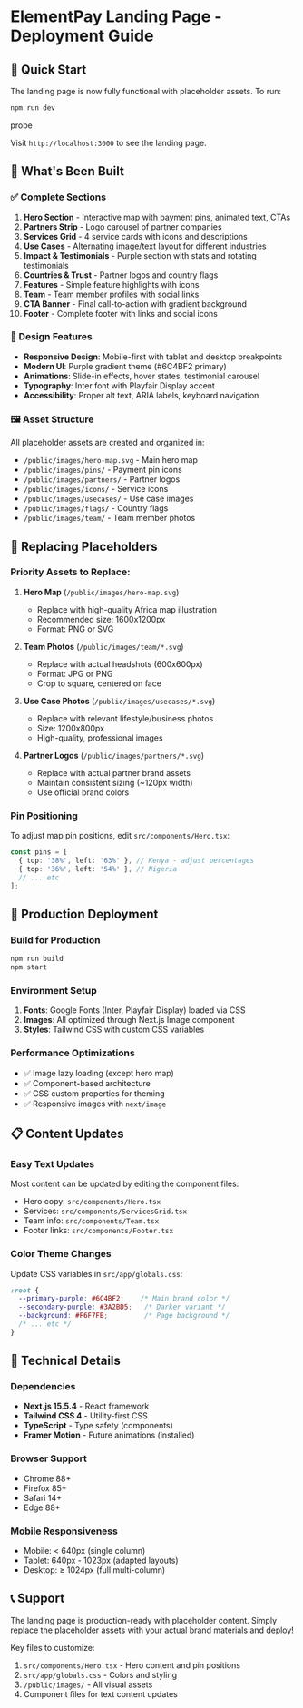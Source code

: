 # ElementPay Landing Page - Deployment Guide

## 🚀 Quick Start

The landing page is now fully functional with placeholder assets. To run:

```bash
npm run dev
```

probe

Visit `http://localhost:3000` to see the landing page.

## 📱 What's Been Built

### ✅ Complete Sections
1. **Hero Section** - Interactive map with payment pins, animated text, CTAs
2. **Partners Strip** - Logo carousel of partner companies
3. **Services Grid** - 4 service cards with icons and descriptions
4. **Use Cases** - Alternating image/text layout for different industries
5. **Impact & Testimonials** - Purple section with stats and rotating testimonials
6. **Countries & Trust** - Partner logos and country flags
7. **Features** - Simple feature highlights with icons
8. **Team** - Team member profiles with social links
9. **CTA Banner** - Final call-to-action with gradient background
10. **Footer** - Complete footer with links and social icons

### 🎨 Design Features
- **Responsive Design**: Mobile-first with tablet and desktop breakpoints
- **Modern UI**: Purple gradient theme (#6C4BF2 primary)
- **Animations**: Slide-in effects, hover states, testimonial carousel
- **Typography**: Inter font with Playfair Display accent
- **Accessibility**: Proper alt text, ARIA labels, keyboard navigation

### 🖼️ Asset Structure
All placeholder assets are created and organized in:
- `/public/images/hero-map.svg` - Main hero map
- `/public/images/pins/` - Payment pin icons
- `/public/images/partners/` - Partner logos
- `/public/images/icons/` - Service icons
- `/public/images/usecases/` - Use case images
- `/public/images/flags/` - Country flags
- `/public/images/team/` - Team member photos

## 🔄 Replacing Placeholders

### Priority Assets to Replace:
1. **Hero Map** (`/public/images/hero-map.svg`)
   - Replace with high-quality Africa map illustration
   - Recommended size: 1600x1200px
   - Format: PNG or SVG

2. **Team Photos** (`/public/images/team/*.svg`)
   - Replace with actual headshots (600x600px)
   - Format: JPG or PNG
   - Crop to square, centered on face

3. **Use Case Photos** (`/public/images/usecases/*.svg`)
   - Replace with relevant lifestyle/business photos
   - Size: 1200x800px
   - High-quality, professional images

4. **Partner Logos** (`/public/images/partners/*.svg`)
   - Replace with actual partner brand assets
   - Maintain consistent sizing (~120px width)
   - Use official brand colors

### Pin Positioning
To adjust map pin positions, edit `src/components/Hero.tsx`:

```typescript
const pins = [
  { top: '38%', left: '63%' }, // Kenya - adjust percentages
  { top: '36%', left: '54%' }, // Nigeria
  // ... etc
];
```

## 🚀 Production Deployment

### Build for Production
```bash
npm run build
npm start
```

### Environment Setup
1. **Fonts**: Google Fonts (Inter, Playfair Display) loaded via CSS
2. **Images**: All optimized through Next.js Image component
3. **Styles**: Tailwind CSS with custom CSS variables

### Performance Optimizations
- ✅ Image lazy loading (except hero map)
- ✅ Component-based architecture
- ✅ CSS custom properties for theming
- ✅ Responsive images with `next/image`

## 📋 Content Updates

### Easy Text Updates
Most content can be updated by editing the component files:
- Hero copy: `src/components/Hero.tsx`
- Services: `src/components/ServicesGrid.tsx`
- Team info: `src/components/Team.tsx`
- Footer links: `src/components/Footer.tsx`

### Color Theme Changes
Update CSS variables in `src/app/globals.css`:
```css
:root {
  --primary-purple: #6C4BF2;    /* Main brand color */
  --secondary-purple: #3A2BD5;   /* Darker variant */
  --background: #F6F7FB;         /* Page background */
  /* ... etc */
}
```

## 🔧 Technical Details

### Dependencies
- **Next.js 15.5.4** - React framework
- **Tailwind CSS 4** - Utility-first CSS
- **TypeScript** - Type safety (components)
- **Framer Motion** - Future animations (installed)

### Browser Support
- Chrome 88+
- Firefox 85+
- Safari 14+
- Edge 88+

### Mobile Responsiveness
- Mobile: < 640px (single column)
- Tablet: 640px - 1023px (adapted layouts)
- Desktop: ≥ 1024px (full multi-column)

## 📞 Support

The landing page is production-ready with placeholder content. Simply replace the placeholder assets with your actual brand materials and deploy!

Key files to customize:
1. `src/components/Hero.tsx` - Hero content and pin positions
2. `src/app/globals.css` - Colors and styling
3. `/public/images/` - All visual assets
4. Component files for text content updates
